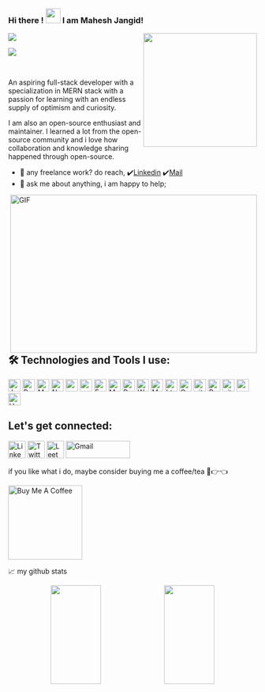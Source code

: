 ### Hi there ! <img src = "https://user-images.githubusercontent.com/69167064/159184379-c03e2be8-c0ec-42f0-9f12-a2728b07c7b9.gif" width = 30px> I am Mahesh Jangid!
<img align='right' src="https://media.giphy.com/media/M9gbBd9nbDrOTu1Mqx/giphy.gif" width="230">
<a href="https://github.com/durgeshrai633/readme-typing-svg"><img
        src="[![Typing SVG](https://readme-typing-svg.herokuapp.com?lines=A+Full+Stack+Web+Developer;A+Professional+Coder)](https://git.io/typing-svg)"></a>

![](https://visitor-badge.glitch.me/badge?page_id=Nitesh-Goshwami.Nitesh-Goshwami)

<br />

An aspiring full-stack developer with a specialization in MERN stack with a passion for learning with an endless supply of optimism and curiosity.

I am also an open-source enthusiast and maintainer. I learned a lot from the open-source community and i love how collaboration and knowledge sharing happened through open-source.


- 💼 any freelance work? do reach, ✔️[Linkedin](https://www.linkedin.com/in/nitesh-goshwami-88629a167/)
✔️[Mail](https://mail.google.com/mail/u/0/?view=cm&fs=1&to=goswami.nitesh5794@gmail.com.com&su=SUBJECT&body=BODY&tf=1)
- 💬 ask me about anything, i am happy to help;
 <img align="right" alt="GIF" clear = "both" src="https://github.com/abhisheknaiidu/abhisheknaiidu/blob/master/code.gif?raw=true" width="500" height="320" />

## 🛠️ Technologies and Tools I use:

<p>
    <img alt="Javascript"
        src="https://img.shields.io/badge/JavaScript-323330?style=for-the-badge&logo=javascript&logoColor=F7DF1E"
        height="25px" />
    <img alt="React" src="https://img.shields.io/badge/React-20232A?style=for-the-badge&logo=react&logoColor=61DAFB"
        height="25px" />
    <img alt="MongoDB" src="https://img.shields.io/badge/-MongoDB-13aa52?style=flat-square&logo=mongodb&logoColor=white"
        height="25px" />
    <img alt="Nodejs"
        src="https://img.shields.io/badge/Node.js-339933?style=for-the-badge&logo=nodedotjs&logoColor=white"
        height="25px" />
    <img alt="npm" src="https://img.shields.io/badge/NPM-%23000000.svg?style=for-the-badge&logo=npm&logoColor=white"
        height="25px" />
    <img alt="redux" src="https://img.shields.io/badge/-Redux-764ABC?style=flat-square&logo=redux&logoColor=white"
        height="25px" />
    <img alt="Express"
        src="https://img.shields.io/badge/express.js-%23404d59.svg?style=for-the-badge&logo=express&logoColor=%2361DAFB"
        height="25px" />   
    <img alt="Material UI"
        src="https://img.shields.io/badge/Material--UI-0081CB?style=for-the-badge&logo=material-ui&logoColor=white"
        height="25px" />
    <img alt="Python" src="https://img.shields.io/badge/Python-14354C?style=for-the-badge&logo=python&logoColor=white"
        height="25px" />
    <img alt="Web API FastAPI"
        src="https://img.shields.io/badge/fastapi-109989?style=for-the-badge&logo=FASTAPI&logoColor=white"
        height="25px" />
    <img alt="Markdown"
        src="https://img.shields.io/badge/Markdown-000000?style=for-the-badge&logo=markdown&logoColor=white"
        height="25px" />
    <img alt="html5" src="https://img.shields.io/badge/HTML5-E34F26?style=for-the-badge&logo=html5&logoColor=white"
        height="25px" />
    <img alt="Css3" src="https://img.shields.io/badge/CSS3-1572B6?style=for-the-badge&logo=css3&logoColor=white"
        height="25px" />
    <img alt="git" src="https://img.shields.io/badge/-Git-F05032?style=flat-square&logo=git&logoColor=white"
        height="25px" />
    <img alt="Prettier"
        src="https://img.shields.io/badge/-Prettier-F7B93E?style=flat-square&logo=prettier&logoColor=white"
        height="25px" />
    <img alt="github actions"
        src="https://img.shields.io/badge/-Github_Actions-2088FF?style=flat-square&logo=github-actions&logoColor=white"
        height="25px" />
    <img alt="postman"
        src="https://img.shields.io/badge/Postman-FF6C37?style=for-the-badge&logo=Postman&logoColor=white"
        height="25px" />
    <img alt="Heroku" src="https://img.shields.io/badge/-Heroku-430098?style=flat-square&logo=heroku&logoColor=white"
        height="25px" />
</p>

## Let's get connected:

<p>
    <a href="https://www.linkedin.com/in/nitesh-goshwami-88629a167/"><img alt="Linkedin"
            src="https://img.shields.io/badge/LinkedIn-0077B5?style=for-the-badge&logo=linkedin&logoColor=white?link=http://left&link=https://www.linkedin.com/in/nitesh-goshwami-88629a167/"
            height="35px" /></a>
    <a href="https://twitter.com/Niteshkumargos1"><img alt="Twitter"
            src="https://img.shields.io/badge/Twitter-1DA1F2?style=for-the-badge&logo=twitter&logoColor=white?link=http://left&link=https://twitter.com/Niteshkumargos1"
            height="35px" /></a>
    <a href="https://leetcode.com/jd_23/"><img alt="LeetCode"
            src="https://img.shields.io/badge/-LeetCode-FFA116?style=for-the-badge&logo=LeetCode&logoColor=black?link=http://left&link=https://leetcode.com/jd_23/"
            height="35px" /></a>
        <a href="goswami.nitesh5794@gmail.com"><img alt="Gmail"
            src="https://img.shields.io/badge/Gmail-D14836?style=for-the-badge&logo=gmail&logoColor=white?link=http://left&link=goswami.nitesh5794@gmail.com"
            height="35px" width = "130px"/></a>
    
</p>

<!--END_SECTION:waka-->

if you like what i do, maybe consider buying me a coffee/tea 🥺👉👈

<a href="https://www.buymeacoffee.com/NiteshGoshwami" target="_blank"><img src="https://cdn.buymeacoffee.com/buttons/v2/default-red.png" alt="Buy Me A Coffee" width="150" ></a>



📈 my github stats

<p align="center"> 
        <img height= "200px" width ="45%" src="https://github-readme-stats.vercel.app/api?username=Nitesh-Goshwami&theme=react&show_icons=true&include_all_commits=true" />
        <img height= "200px" width ="45%" src="https://github-readme-stats.vercel.app/api/top-langs/?username=Nitesh-Goshwami&theme=react&layout=compact" />
 </p>




